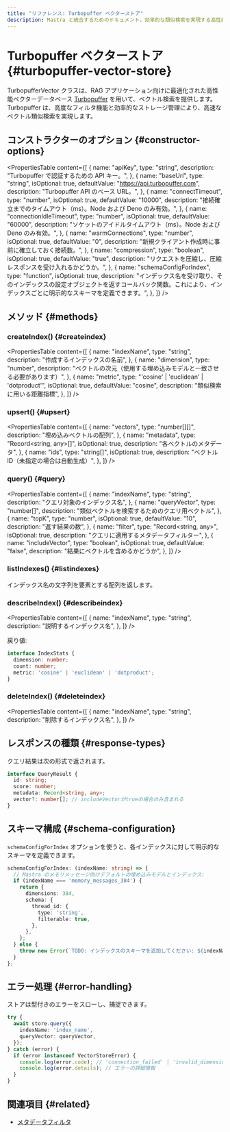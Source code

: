 ```yaml
---
title: "リファレンス: Turbopuffer ベクターストア"
description: Mastra と統合するためのドキュメント。効率的な類似検索を実現する高性能ベクターデータベースです。
---
```


# Turbopuffer ベクターストア \{#turbopuffer-vector-store\}

TurbopufferVector クラスは、RAG アプリケーション向けに最適化された高性能ベクターデータベース [Turbopuffer](https://turbopuffer.com/) を用いて、ベクトル検索を提供します。Turbopuffer は、高度なフィルタ機能と効率的なストレージ管理により、高速なベクトル類似検索を実現します。

## コンストラクターのオプション \{#constructor-options\}

<PropertiesTable
  content={[
{
name: "apiKey",
type: "string",
description: "Turbopuffer で認証するための API キー。",
},
{
name: "baseUrl",
type: "string",
isOptional: true,
defaultValue: "https://api.turbopuffer.com",
description: "Turbopuffer API のベース URL。",
},
{
name: "connectTimeout",
type: "number",
isOptional: true,
defaultValue: "10000",
description:
"接続確立までのタイムアウト（ms）。Node および Deno のみ有効。",
},
{
name: "connectionIdleTimeout",
type: "number",
isOptional: true,
defaultValue: "60000",
description:
"ソケットのアイドルタイムアウト（ms）。Node および Deno のみ有効。",
},
{
name: "warmConnections",
type: "number",
isOptional: true,
defaultValue: "0",
description:
"新規クライアント作成時に事前に確立しておく接続数。",
},
{
name: "compression",
type: "boolean",
isOptional: true,
defaultValue: "true",
description:
"リクエストを圧縮し、圧縮レスポンスを受け入れるかどうか。",
},
{
name: "schemaConfigForIndex",
type: "function",
isOptional: true,
description:
"インデックス名を受け取り、そのインデックスの設定オブジェクトを返すコールバック関数。これにより、インデックスごとに明示的なスキーマを定義できます。",
},
]}
/>

## メソッド \{#methods\}

### createIndex() \{#createindex\}

<PropertiesTable
  content={[
{
name: "indexName",
type: "string",
description: "作成するインデックスの名前",
},
{
name: "dimension",
type: "number",
description: "ベクトルの次元（使用する埋め込みモデルと一致させる必要があります）",
},
{
name: "metric",
type: "'cosine' | 'euclidean' | 'dotproduct'",
isOptional: true,
defaultValue: "cosine",
description: "類似検索に用いる距離指標",
},
]}
/>

### upsert() \{#upsert\}

<PropertiesTable
  content={[
{
name: "vectors",
type: "number[][]",
description: "埋め込みベクトルの配列",
},
{
name: "metadata",
type: "Record<string, any>[]",
isOptional: true,
description: "各ベクトルのメタデータ",
},
{
name: "ids",
type: "string[]",
isOptional: true,
description: "ベクトルID（未指定の場合は自動生成）",
},
]}
/>

### query() \{#query\}

<PropertiesTable
  content={[
{
name: "indexName",
type: "string",
description: "クエリ対象のインデックス名",
},
{
name: "queryVector",
type: "number[]",
description: "類似ベクトルを検索するためのクエリ用ベクトル",
},
{
name: "topK",
type: "number",
isOptional: true,
defaultValue: "10",
description: "返す結果の数",
},
{
name: "filter",
type: "Record<string, any>",
isOptional: true,
description: "クエリに適用するメタデータフィルター",
},
{
name: "includeVector",
type: "boolean",
isOptional: true,
defaultValue: "false",
description: "結果にベクトルを含めるかどうか",
},
]}
/>

### listIndexes() \{#listindexes\}

インデックス名の文字列を要素とする配列を返します。

### describeIndex() \{#describeindex\}

<PropertiesTable
  content={[
{
name: "indexName",
type: "string",
description: "説明するインデックス名",
},
]}
/>

戻り値:

```typescript copy
interface IndexStats {
  dimension: number;
  count: number;
  metric: 'cosine' | 'euclidean' | 'dotproduct';
}
```

### deleteIndex() \{#deleteindex\}

<PropertiesTable
  content={[
{
name: "indexName",
type: "string",
description: "削除するインデックス名",
},
]}
/>

## レスポンスの種類 \{#response-types\}

クエリ結果は次の形式で返されます。

```typescript copy
interface QueryResult {
  id: string;
  score: number;
  metadata: Record<string, any>;
  vector?: number[]; // includeVectorがtrueの場合のみ含まれる
}
```

## スキーマ構成 \{#schema-configuration\}

`schemaConfigForIndex` オプションを使うと、各インデックスに対して明示的なスキーマを定義できます。

```typescript copy
schemaConfigForIndex: (indexName: string) => {
  // Mastra のメモリメッセージ向けデフォルトの埋め込みモデルとインデックス:
  if (indexName === 'memory_messages_384') {
    return {
      dimensions: 384,
      schema: {
        thread_id: {
          type: 'string',
          filterable: true,
        },
      },
    };
  } else {
    throw new Error(`TODO: インデックスのスキーマを追加してください: ${indexName}`);
  }
};
```

## エラー処理 \{#error-handling\}

ストアは型付きのエラーをスローし、捕捉できます。

```typescript copy
try {
  await store.query({
    indexName: 'index_name',
    queryVector: queryVector,
  });
} catch (error) {
  if (error instanceof VectorStoreError) {
    console.log(error.code); // 'connection_failed' | 'invalid_dimension' | など
    console.log(error.details); // エラーの詳細情報
  }
}
```

## 関連項目 \{#related\}

* [メタデータフィルタ](../rag/metadata-filters)